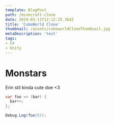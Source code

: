 ```yaml
---
template: BlogPost
path: /minecraft-clone
date: 2019-03-11T12:12:25.364Z
title: 'CubeWorld Clone'
thumbnail: /assets/cubeworldCloneThumbnail.jpg
metaDescription: 'test'
tags:
- C#
- Unity
---
```

# Monstars

Erin stil kinda cute doe <3


```c#
var foo => (bar) {
  bar++;
};

Debug.Log(foo(5));
```


